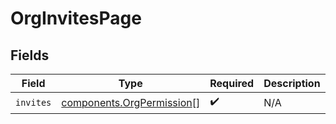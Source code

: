 # OrgInvitesPage


## Fields

| Field                                                                  | Type                                                                   | Required                                                               | Description                                                            |
| ---------------------------------------------------------------------- | ---------------------------------------------------------------------- | ---------------------------------------------------------------------- | ---------------------------------------------------------------------- |
| `invites`                                                              | [components.OrgPermission](../../models/components/orgpermission.md)[] | :heavy_check_mark:                                                     | N/A                                                                    |